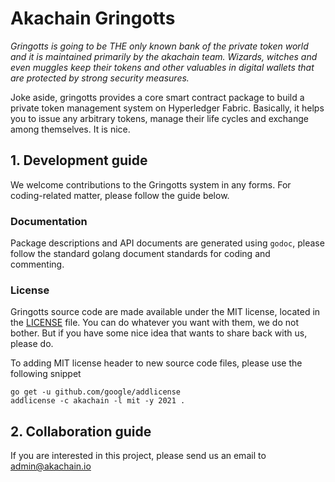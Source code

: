 # Akachain Gringotts
*Gringotts is going to be THE only known bank of the private token world and it is maintained primarily by the akachain team. Wizards, witches and even muggles keep their tokens and other valuables in digital wallets that are protected by strong security measures.*

Joke aside, gringotts provides a core smart contract package to build a private token management system on Hyperledger Fabric. Basically, it helps you to issue any arbitrary tokens, manage their life cycles and exchange among themselves. It is nice. 
 
## 1. Development guide

We welcome contributions to the Gringotts system in any forms. For coding-related matter, please follow the guide below.
### Documentation
Package descriptions and API documents are generated using ``godoc``, please follow the standard golang document standards for coding and commenting.

### License
Gringotts source code are made available under the MIT license, located in the [LICENSE](LICENSE) file. You can do whatever you want with them, we do not bother. But if you have some nice idea that wants to share back with us, please do. 

To adding MIT license header to new source code files, please use the following snippet
````
go get -u github.com/google/addlicense
addlicense -c akachain -l mit -y 2021 .
````

## 2. Collaboration guide
If you are interested in this project, please send us an email to admin@akachain.io